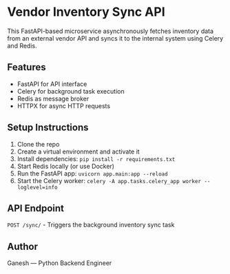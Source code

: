 # Vendor Inventory Sync API

This FastAPI-based microservice asynchronously fetches inventory data from an external vendor API and syncs it to the internal system using Celery and Redis.

## Features

- FastAPI for API interface
- Celery for background task execution
- Redis as message broker
- HTTPX for async HTTP requests

## Setup Instructions

1. Clone the repo
2. Create a virtual environment and activate it
3. Install dependencies: `pip install -r requirements.txt`
4. Start Redis locally (or use Docker)
5. Run the FastAPI app: `uvicorn app.main:app --reload`
6. Start the Celery worker: `celery -A app.tasks.celery_app worker --loglevel=info`

## API Endpoint

`POST /sync/` - Triggers the background inventory sync task

## Author

Ganesh — Python Backend Engineer
